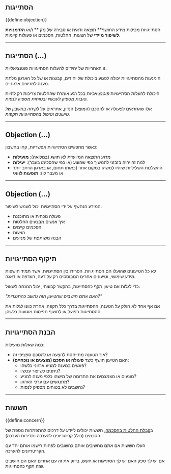 ## הסתייגות

{{define:objection}}

הסתייגויות מכילות מידע החושף** תוצאה ודאית או סבירה של נזק ** ו/או **הזדמנויות לשיפור מיידי** של הצעות, החלטות, הסכמים או פעולות קיימות.

* * *

## הסתייגות (...)

זו האחריות של יחידים להעלות הסתייגויות פוטנציאליות.

הימנעות מהסתייגויות יכולה לפגוע ביכולת של יחידים, קבוצות או של כל הארגון מלתת מענה למניעים ארגוניים.

היכולת להעלות הסתייגויות *פוטנציאליות* בכל רגע אומרת שהחלטות צריכות רק להיות *טובות מספיק לעכשיו ובטוחות מספיק לנסות*.

אלו שאחראים לפעולה או להסכם (המוצע) הנדון, אחראים על *לקיחה בחשבון של טיעונים וטיפול בהסתייגויות תקפות.*

* * *

## Objection (…)

כאשר מחפשים הסתייגויות אפשריות, קחו בחשבון:

- מדוע התוצאה המיועדת לא תושג (במלואה): **מועילות**
- למה זה יהיה בזבזני להמשיך כפי שהוצע (או כפי שהסכימו בעבר): **יעילות**
- ההשלכות השליליות שיהיו למשהו במקום אחר (באותו תחום, או בארגון הרחב יותר או מעבר לו): **תופעות לוואי**

* * *

## Objection (…)

המידע הנחשף על ידי הסתייגויות יכול לשמש לשיפור:

- פעולה נוכחית או מתוכננת
- איך אנשים מבצעים החלטות
- הסכמים קיימים
- הצעות
- הבנה משותפת של מניעים

* * *

## תיקוף הסתייגויות

לא כל הטיעונים שהועלו הם הסתייגויות. הפרידו בין הסתייגויות, אשר תמיד חושפות מידע שימושי, וטיעונים אחרים המבוססים רק על דעה, העדפה או דאגה.

כדי לגלות אם טיעון תקף כהסתייגות, בהקשר קבוצתי, יכול המנחה לשאול:

*"האם אתם חושבים שהטיעון הזה נחשב כהתנגדות?"*

אם אף אחד לא חולק על הטענה, ההסתייגות בדרך כלל תקפה. אחרת כוונו לגלות את ההסתייגות בפועל או לחשוף תפיסות מוטעות כלשהן.

* * *

## הבנת הסתייגויות

כמה שאלות מועילות:

- איך הטענה מתייחסת להצעה או להסכם ספציפי זה?
- האם הטיעון חושף כיצד **פעולה או הסכם (מוצעים או נוכחיים)**: 
    - פוגעים במענה למניע ארגוני כלשהו?
    - ניתנים לשיפור עכשיו?
    - מונעים או מצמצמים את התרומה של מישהו כלפי מענה למניע?
    - מתנגשים עם ערכי הארגון?
    - נחשבים לא בטוחים מספיק לנסות?

* * *

## חששות

{{define:concern}}

ב[קבלת החלטות בהסכמה](section:consent-decision-making), חששות יכולים ליידע על דרכים להתפתחות נוספת של הסכמים (כולל קריטריונים להערכה ותדירות הערכה).

העלו חששות אם אתם מחשיבים אותם כחשובים לפחות רישמו אותם יחד עם הקריטריונים להערכה.

אם יש לך ספק האם יש לך הסתייגות או חשש, בדוק את זה עם אחרים האם הם חושבים שזה תקף כהסתייגות.